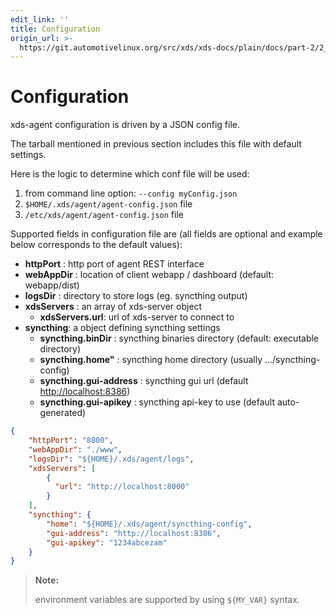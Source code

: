 ```yaml
---
edit_link: ''
title: Configuration
origin_url: >-
  https://git.automotivelinux.org/src/xds/xds-docs/plain/docs/part-2/2_xds-agent/2_config.md?h=halibut
---
```


<!-- WARNING: This file is generated by fetch_docs.js using /home/boron/Documents/AGL/docs-webtemplate/site/_data/tocs/devguides/halibut/xds-docs-guides-devguides-book.yml -->

# Configuration

xds-agent configuration is driven by a JSON config file.

The tarball mentioned in previous section includes this file with default settings.

Here is the logic to determine which conf file will be used:

1. from command line option: `--config myConfig.json`
1. `$HOME/.xds/agent/agent-config.json` file
1. `/etc/xds/agent/agent-config.json` file

Supported fields in configuration file are (all fields are optional and example
below corresponds to the default values):

- **httpPort** : http port of agent REST interface
- **webAppDir** : location of client webapp / dashboard (default: webapp/dist)
- **logsDir**  : directory to store logs (eg. syncthing output)
- **xdsServers** : an array of xds-server object
  - **xdsServers.url**: url of xds-server to connect to
- **syncthing**: a object defining syncthing settings
  - **syncthing.binDir** : syncthing binaries directory (default: executable directory)
  - **syncthing.home"** : syncthing home directory (usually .../syncthing-config)
  - **syncthing.gui-address** : syncthing gui url (default <http://localhost:8386>)
  - **syncthing.gui-apikey** : syncthing api-key to use (default auto-generated)

```json
{
    "httpPort": "8800",
    "webAppDir": "./www",
    "logsDir": "${HOME}/.xds/agent/logs",
    "xdsServers": [
        {
          "url": "http://localhost:8000"
        }
    ],
    "syncthing": {
        "home": "${HOME}/.xds/agent/syncthing-config",
        "gui-address": "http://localhost:8386",
        "gui-apikey": "1234abcezam"
    }
}
```

>**Note:**
>
>environment variables are supported by using `${MY_VAR}` syntax.
